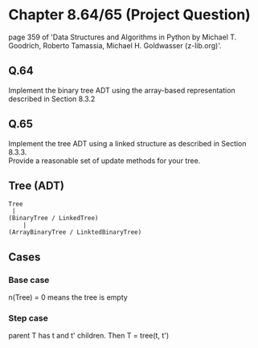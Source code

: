 # Chapter 8.64/65 (Project Question)
page 359 of 'Data Structures and Algorithms in Python by Michael T. Goodrich, Roberto Tamassia, Michael H. Goldwasser (z-lib.org)'.

## Q.64
Implement the binary tree ADT using the array-based representation described in Section 8.3.2

## Q.65
Implement the tree ADT using a linked structure as described in Section 8.3.3. <br/> 
Provide a reasonable set of update methods for your tree.

## Tree (ADT)
~~~
Tree
 |
(BinaryTree / LinkedTree)
    |
(ArrayBinaryTree / LinktedBinaryTree)
~~~

## Cases
### Base case
n(Tree) = 0  means the tree is empty
### Step case
parent T has t and t' children. Then T = tree(t, t') 
